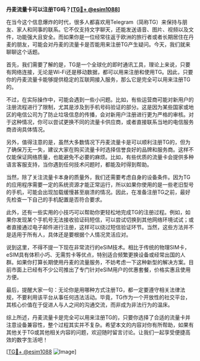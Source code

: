 **丹麦流量卡可以注册TG吗？[[TG💪+ @esim1088](https://t.me/s/esim1088)]**

在当今这个信息爆炸的时代，很多人都喜欢用Telegram（简称TG）来保持与朋友、家人和同事的联系。它不仅支持文字聊天，还能发送语音、图片、视频以及文件，功能强大且安全。而如果你是一位经常往返于欧洲的旅行者或者长期居住在丹麦的朋友，可能会对丹麦的流量卡是否能用来注册TG产生疑问。今天，我们就来聊聊这个话题。

首先，我们需要了解的是，TG是一个全球化的即时通讯工具，理论上来说，只要有网络连接，无论是Wi-Fi还是移动数据，都可以用来注册和使用TG。因此，只要你的丹麦流量卡能够提供稳定的互联网接入服务，那么它是完全可以用来注册TG的。

不过，在实际操作中，可能会遇到一些小问题。比如，有些运营商可能对新用户的注册流程进行了限制，尤其是涉及到手机号码验证的部分。这是因为某些国家或地区的电信公司为了防止垃圾信息的传播，会对新用户注册进行更为严格的审核。对于这种情况，你可以尝试更换不同的流量卡供应商，或者直接联系当地的电信服务商咨询具体情况。

另外，值得注意的是，虽然大多数情况下丹麦流量卡是可以顺利注册TG的，但为了确保万无一失，建议大家在购买流量卡时选择信誉良好的品牌和服务商。这样不仅能保证网络质量，也能避免不必要的麻烦。比如，有些优质的流量卡会提供多种语言客服支持，当你遇到任何技术问题时，都能及时得到帮助。

当然，除了关注流量卡本身的质量外，我们还需要考虑自身的设备条件。因为TG的应用程序需要一定的系统资源才能正常运行，所以如果你使用的是一些老旧型号的手机，可能会出现加载缓慢甚至崩溃的情况。因此，在准备注册TG之前，最好先检查一下自己的手机配置是否符合要求。

此外，还有一些实用的小技巧可以帮助你更轻松地完成TG的注册过程。例如，如果你发现某个手机号无法接收验证码短信，可以尝试切换到其他网络环境试试；或者直接通过电子邮件进行注册，这样可以绕过短信验证环节。当然，这些方法并不是适用于所有人，具体还是要根据个人情况灵活应对。

说到这里，不得不提一下现在非常流行的eSIM技术。相比于传统的物理SIM卡，eSIM具有体积小巧、无需剪卡等优点，特别适合频繁更换设备或经常出国的人群。如果你打算长期使用丹麦的流量服务，不妨考虑一下这种新型的解决方案。目前市面上已经有不少公司推出了专门针对eSIM用户的优惠套餐，价格实惠且使用方便。

最后，提醒大家一句：无论你是用哪种方式注册TG，都一定要遵守相关法律法规，不要利用该平台从事任何违法活动。毕竟，TG作为一个开放性的社交平台，其核心价值在于促进人与人之间的沟通交流，而非成为非法行为的温床。

综上所述，丹麦流量卡是完全可以用来注册TG的，只要你选择了合适的流量卡并注意设备兼容性，整个过程其实并不复杂。希望本文的内容对你有所帮助，如果有其他关于TG或其他相关内容的问题，欢迎随时留言讨论。让我们一起享受便捷高效的数字生活吧！

[[TG💪+ @esim1088](https://t.me/s/esim1088) ![Image](https://i.postimg.cc/4NQfJmqS/Snipaste-2025-05-13-00-14-12.png)]